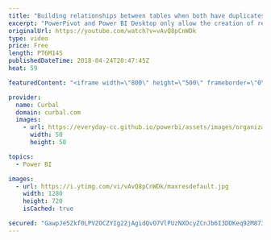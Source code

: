 ```yaml
---
title: "Building relationships between tables when both have duplicates"
excerpt: "PowerPivot and Power BI Desktop only allow the creation of relationships between tables when one of columns forming the relationship does not have duplicate values.  In order to relate these two tables to one another, what we need is a third table with all distinct values from both tables. In this tutorial"
originalUrl: https://youtube.com/watch?v=vAvQ8pCnWDk
type: video
price: Free
length: PT6M14S
publishedDateTime: 2018-04-24T20:47:45Z
heat: 59

featuredContent: "<iframe width=\"800\" height=\"500\" frameborder=\"0\" src=\"https://www.youtube.com/embed/vAvQ8pCnWDk\" allow=\"accelerometer; autoplay; encrypted-media; gyroscope; picture-in-picture\" allowfullscreen></iframe>"

provider:
  name: Curbal
  domain: curbal.com
  images:
    - url: https://everyday-cc.github.io/powerbi/assets/images/organizations/curbal.com-50x50.jpg
      width: 50
      height: 50

topics:
  - Power BI

images:
  - url: https://i.ytimg.com/vi/vAvQ8pCnWDk/maxresdefault.jpg
    width: 1280
    height: 720
    isCached: true

secured: "GawpJe5Zkf0LPVZOCZYIg22jAgidQvO7VlPUzNXOcyZCnJb6I3DDKeq92M87372LXN8Vn7CgzSu5zlUfPcSGG75Nt/bFl9vhYPVHAjGxlweCDmk5yvddT/gXb4Q25psQvZsDsao08BKti+09AhTfpQAHMuONF793yt6Y097m6Qw4I82WbECPqS8eVr/0V/PXDXWkJiBUlbGsHoHEKPzTNYJ7UQZjWx/UcY8afkzMVLlQ/GNlXB3W2v7rR3uVzPg2ZY/vadMy1/AkEWpolCbGm5nYSX3OXMhmuZNQIWPfWVWxuaih1yhvqU/kklhpTbbGHubOtLGZ1/v7ZERcSK5MW3lWO4XVAYAGUIt0iwrqNjM2pqexFWMHw84jm423zYf07A2Rzk4YPm4o9cdBuPnUiHTVipifzJrdUZ3db7SHAUgOgZpGQWpHHk/xJK/Eq4v6;3svuEPxUewcITOItzYlMog=="
---
```


